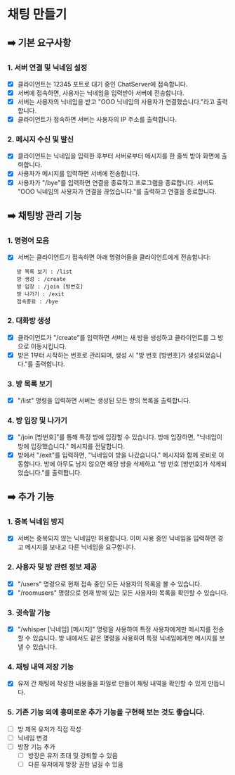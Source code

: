 # 채팅 만들기

## ➡️ 기본 요구사항

### 1. 서버 연결 및 닉네임 설정
- [x] 클라이언트는 12345 포트로 대기 중인 ChatServer에 접속합니다.
- [x] 서버에 접속하면, 사용자는 닉네임을 입력받아 서버에 전송합니다.
- [x] 서버는 사용자의 닉네임을 받고 "OOO 닉네임의 사용자가 연결했습니다."라고 출력합니다.
- [x] 클라이언트가 접속하면 서버는 사용자의 IP 주소를 출력합니다.

### 2. 메시지 수신 및 발신
- [x] 클라이언트는 닉네임을 입력한 후부터 서버로부터 메시지를 한 줄씩 받아 화면에 출력합니다.
- [x] 사용자가 메시지를 입력하면 서버에 전송합니다.
- [x] 사용자가 "/bye"를 입력하면 연결을 종료하고 프로그램을 종료합니다. 서버도 "OOO 닉네임의 사용자가 연결을 끊었습니다."를 출력하고 연결을 종료합니다.

## ➡️ 채팅방 관리 기능

### 1. 명령어 모음
- [x] 서버는 클라이언트가 접속하면 아래 명령어들을 클라이언트에게 전송합니다:
```
   방 목록 보기 : /list
   방 생성 : /create
   방 입장 : /join [방번호]
   방 나가기 : /exit
   접속종료 : /bye
```

### 2. 대화방 생성
- [x] 클라이언트가 "/create"를 입력하면 서버는 새 방을 생성하고 클라이언트를 그 방으로 이동시킵니다.
- [x] 방은 1부터 시작하는 번호로 관리되며, 생성 시 "방 번호 [방번호]가 생성되었습니다."를 출력합니다.

### 3. 방 목록 보기
- [x] "/list" 명령을 입력하면 서버는 생성된 모든 방의 목록을 출력합니다.

### 4. 방 입장 및 나가기
- [x] "/join [방번호]"를 통해 특정 방에 입장할 수 있습니다. 방에 입장하면, "닉네임이 방에 입장했습니다." 메시지를 전달합니다.
- [x] 방에서 "/exit"를 입력하면, "닉네임이 방을 나갔습니다." 메시지와 함께 로비로 이동합니다. 방에 아무도 남지 않으면 해당 방을 삭제하고 "방 번호 [방번호]가 삭제되었습니다."를 출력합니다.

## ➡️ 추가 기능

### 1. 중복 닉네임 방지
- [x] 서버는 중복되지 않는 닉네임만 허용합니다. 이미 사용 중인 닉네임을 입력하면 경고 메시지를 보내고 다른 닉네임을 요구합니다.

### 2. 사용자 및 방 관련 정보 제공
- [x] "/users" 명령으로 현재 접속 중인 모든 사용자의 목록을 볼 수 있습니다.
- [x] "/roomusers" 명령으로 현재 방에 있는 모든 사용자의 목록을 확인할 수 있습니다.

### 3. 귓속말 기능
- [x] "/whisper [닉네임] [메시지]" 명령을 사용하여 특정 사용자에게만 메시지를 전송할 수 있습니다. 방 내에서도 같은 명령을 사용하여 특정 닉네임에게만 메시지를 보낼 수 있습니다.

### 4. 채팅 내역 저장 기능
- [x] 유저 간 채팅에 작성한 내용들을 파일로 만들어 채팅 내역을 확인할 수 있게 만듭니다.

### 5. 기존 기능 외에 흥미로운 추가 기능을 구현해 보는 것도 좋습니다.
- [ ] 방 제목 유저가 직접 작성
- [ ] 닉네임 변경
- [ ] 방장 기능 추가
  - [ ] 방장은 유저 초대 및 강퇴할 수 있음
  - [ ] 다른 유저에게 방장 권한 넘길 수 있음